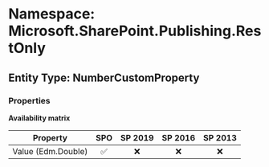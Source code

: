 # Namespace: Microsoft.SharePoint.Publishing.RestOnly

## Entity Type: NumberCustomProperty

### Properties

**Availability matrix**

Property | SPO | SP 2019 | SP 2016 | SP 2013
----------|:---:|:-------:|:-------:|:-------:
Value (Edm.Double) | ✅ | ❌ | ❌ | ❌
